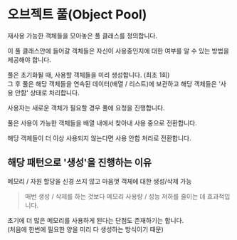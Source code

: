 ﻿# 오브젝트 풀(Object Pool)

재사용 가능한 객체들을 모아놓은 풀 클래스를 정의합니다.

이 풀 클래스안에 들어갈 객체들은 자신이 사용중인지에 대한 여부를 알 수 있는 방법을 제공해야 합니다.

풀은 초기화될 때, 사용할 객체들을 미리 생성합니다. (최초 1회)  
그 후 풀은 해당 객체들을 연속된 데이터(배열 / 리스트)에 보관하고 해당 객체들은 '사용 안함' 상태로 처리합니다.

사용자는 새로운 객체가 필요할 경우 풀에 요청을 진행합니다.

풀은 사용이 가능한 객체들을 배열 내에서 찾아내 사용 중으로 전환합니다.

해당 객체들이 더 이상 사용되지 않는다면 사용 안함 처리로 전환합니다.


## 해당 패턴으로 '생성'을 진행하는 이유

메모리 / 자원 할당을 신경 쓰지 않고 마음껏 객체에 대한 생성/삭제 가능
> 매번 생성 / 삭제를 하는 것보다 메모리 사용량 / 성능 저하를 줄이는 데 효과적입니다.

초기에 더 많은 메모리를 사용하게 된다는 단점도 존재하기는 합니다.  
(처음에 한번에 필요한 양을 미리 다 생성하는 방식이기 때문)
